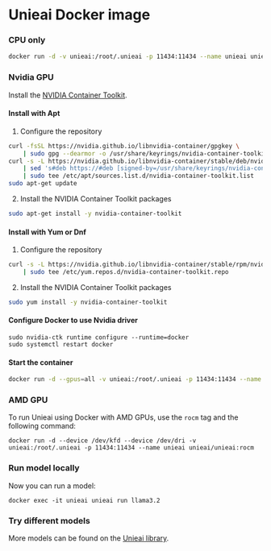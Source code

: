 # Unieai Docker image

### CPU only

```bash
docker run -d -v unieai:/root/.unieai -p 11434:11434 --name unieai unieai/unieai
```

### Nvidia GPU
Install the [NVIDIA Container Toolkit](https://docs.nvidia.com/datacenter/cloud-native/container-toolkit/latest/install-guide.html#installation).

#### Install with Apt
1.  Configure the repository
```bash
curl -fsSL https://nvidia.github.io/libnvidia-container/gpgkey \
    | sudo gpg --dearmor -o /usr/share/keyrings/nvidia-container-toolkit-keyring.gpg
curl -s -L https://nvidia.github.io/libnvidia-container/stable/deb/nvidia-container-toolkit.list \
    | sed 's#deb https://#deb [signed-by=/usr/share/keyrings/nvidia-container-toolkit-keyring.gpg] https://#g' \
    | sudo tee /etc/apt/sources.list.d/nvidia-container-toolkit.list
sudo apt-get update
```
2.  Install the NVIDIA Container Toolkit packages
```bash
sudo apt-get install -y nvidia-container-toolkit
```

#### Install with Yum or Dnf
1.  Configure the repository

```bash
curl -s -L https://nvidia.github.io/libnvidia-container/stable/rpm/nvidia-container-toolkit.repo \
    | sudo tee /etc/yum.repos.d/nvidia-container-toolkit.repo
```

2. Install the NVIDIA Container Toolkit packages

```bash
sudo yum install -y nvidia-container-toolkit
```

#### Configure Docker to use Nvidia driver
```
sudo nvidia-ctk runtime configure --runtime=docker
sudo systemctl restart docker
```

#### Start the container

```bash
docker run -d --gpus=all -v unieai:/root/.unieai -p 11434:11434 --name unieai unieai/unieai
```

### AMD GPU

To run Unieai using Docker with AMD GPUs, use the `rocm` tag and the following command:

```
docker run -d --device /dev/kfd --device /dev/dri -v unieai:/root/.unieai -p 11434:11434 --name unieai unieai/unieai:rocm
```

### Run model locally

Now you can run a model:

```
docker exec -it unieai unieai run llama3.2
```

### Try different models

More models can be found on the [Unieai library](https://unieai.com/library).
